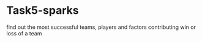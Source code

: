 # Task5-sparks
find out the most successful teams, players and factors contributing win or loss of a team
